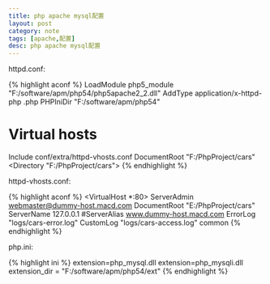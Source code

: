 ```yaml
---
title: php apache mysql配置
layout: post
category: note
tags: [apache,配置]
desc: php apache mysql配置
---
```


httpd.conf:

{% highlight aconf %}
LoadModule php5_module "F:/software/apm/php54/php5apache2_2.dll"
AddType application/x-httpd-php .php
PHPIniDir "F:/software/apm/php54"
# Virtual hosts
Include conf/extra/httpd-vhosts.conf
DocumentRoot "F:/PhpProject/cars"
<Directory "F:/PhpProject/cars">
{% endhighlight %}

httpd-vhosts.conf:

{% highlight aconf %}
<VirtualHost *:80>
    ServerAdmin webmaster@dummy-host.macd.com
    DocumentRoot "E:/PhpProject/cars"
    ServerName 127.0.0.1
    #ServerAlias www.dummy-host.macd.com
    ErrorLog "logs/cars-error.log"
    CustomLog "logs/cars-access.log" common
</VirtualHost>
{% endhighlight %}

php.ini:

{% highlight ini %}
extension=php_mysql.dll
extension=php_mysqli.dll
extension_dir = "F:/software/apm/php54/ext"
{% endhighlight %}